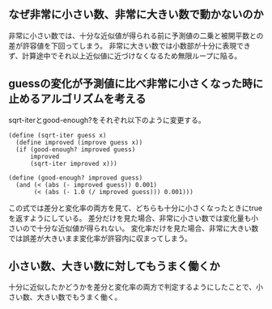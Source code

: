 ## なぜ非常に小さい数、非常に大きい数で動かないのか

非常に小さい数では、十分な近似値が得られる前に予測値の二乗と被開平数との差が許容値を下回ってしまう。
非常に大きい数では小数部が十分に表現できず、計算途中でそれ以上近似値に近づけなくなるため無限ループに陥る。

## guessの変化が予測値に比べ非常に小さくなった時に止めるアルゴリズムを考える

sqrt-iterとgood-enough?をそれぞれ以下のように変更する。

    (define (sqrt-iter guess x)
      (define improved (improve guess x))
      (if (good-enough? improved guess)
          improved
          (sqrt-iter improved x)))
    
    (define (good-enough? improved guess)
      (and (< (abs (- improved guess)) 0.001)
           (< (abs (- 1.0 (/ improved guess))) 0.001)))

この式では差分と変化率の両方を見て、どちらも十分に小さくなったときにtrueを返すようにしている。
差分だけを見た場合、非常に小さい数では変化量も小さいので十分な近似値が得られない。
変化率だけを見た場合、非常に大きい数では誤差が大きいまま変化率が許容内に収まってしまう。

## 小さい数、大きい数に対してもうまく働くか

十分に近似したかどうかを差分と変化率の両方で判定するようにしたことで、小さい数、大きい数でもうまく働く。

